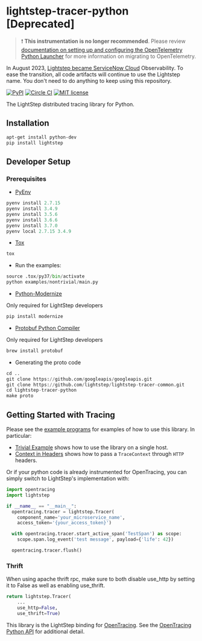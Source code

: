 # lightstep-tracer-python [Deprecated]

> ❗ **This instrumentation is no longer recommended**. Please review [documentation on setting up and configuring the OpenTelemetry Python Launcher](https://github.com/lightstep/otel-launcher-python) for more information on migrating to OpenTelemetry.

In August 2023, [Lightstep became ServiceNow
Cloud](https://docs.lightstep.com/docs/banner-faq) Observability. To ease the
transition, all code artifacts will continue to use the Lightstep name. You
don't need to do anything to keep using this repository.

[![PyPI](https://img.shields.io/pypi/v/lightstep.svg?maxAge=2592000)]() [![Circle CI](https://circleci.com/gh/lightstep/lightstep-tracer-python.svg?style=shield)](https://circleci.com/gh/lightstep/lightstep-tracer-python) [![MIT license](http://img.shields.io/badge/license-MIT-blue.svg)](http://opensource.org/licenses/MIT)

The LightStep distributed tracing library for Python.

## Installation

```bash
apt-get install python-dev
pip install lightstep
```

## Developer Setup

### Prerequisites
* [PyEnv](https://github.com/pyenv/pyenv)

```python
pyenv install 2.7.15
pyenv install 3.4.9
pyenv install 3.5.6
pyenv install 3.6.6
pyenv install 3.7.0
pyenv local 2.7.15 3.4.9
```

* [Tox](https://pypi.org/project/tox/)
```python
tox
```

* Run the examples:
```python
source .tox/py37/bin/activate
python examples/nontrivial/main.py
```

* [Python-Modernize](https://github.com/python-modernize/python-modernize)

Only required for LightStep developers
```python
pip install modernize
```

* [Protobuf Python Compiler](http://google.github.io/proto-lens/installing-protoc.html)

Only required for LightStep developers
```python
brew install protobuf
```

* Generating the proto code
```python
cd ..
git clone https://github.com/googleapis/googleapis.git
git clone https://github.com/lightstep/lightstep-tracer-common.git
cd lightstep-tracer-python
make proto
```

## Getting Started with Tracing

Please see the [example programs](examples/) for examples of how to use this library. In particular:

* [Trivial Example](examples/trivial/main.py) shows how to use the library on a single host.
* [Context in Headers](examples/http/context_in_headers.py) shows how to pass a `TraceContext` through `HTTP` headers.

Or if your python code is already instrumented for OpenTracing, you can simply switch to LightStep's implementation with:

```python
import opentracing
import lightstep

if __name__ == "__main__":
  opentracing.tracer = lightstep.Tracer(
    component_name='your_microservice_name',
    access_token='{your_access_token}')

  with opentracing.tracer.start_active_span('TestSpan') as scope:
    scope.span.log_event('test message', payload={'life': 42})

  opentracing.tracer.flush()
```

### Thrift
When using apache thrift rpc, make sure to both disable use_http by setting it to False as well
as enabling use_thrift.

```python
return lightstep.Tracer(
    ...
    use_http=False,
    use_thrift=True)
```

This library is the LightStep binding for [OpenTracing](http://opentracing.io/). See the [OpenTracing Python API](https://github.com/opentracing/opentracing-python) for additional detail.
